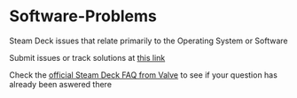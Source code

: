 # Software-Problems
Steam Deck issues that relate primarily to the Operating System or Software

Submit issues or track solutions at [this link](https://github.com/Steam-Deck-Common-Problems-Solutions/Software-Problems/issues)

Check the [official Steam Deck FAQ from Valve](https://help.steampowered.com/en/faqs/view/671A-4453-E8D2-323C) to see if your question has already been aswered there
